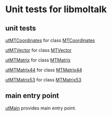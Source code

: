 # Unit tests for libmoltalk

## unit tests

[utMTCoordinates](utMTCoordinates.cpp.md) for class [MTCoordinates](../MTCoordinates.hpp.md)

[utMTVector](utMTVector.cpp.md) for class [MTVector](../MTVector.hpp.md)

[utMTMatrix](utMTMatrix.cpp.md) for class [MTMatrix](../MTMatrix.hpp.md)

[utMTMatrix44](utMTMatrix44.cpp.md) for class [MTMatrix44](../MTMatrix44.hpp.md)

[utMTMatrix53](utMTMatrix53.cpp.md) for class [MTMatrix53](../MTMatrix53.hpp.md)


## main entry point

[utMain](utMain.cpp.md) provides main entry point.
